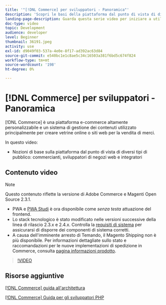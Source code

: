 ```yaml
---
title: '"[!DNL Commerce] per sviluppatori - Panoramica"'
description: 'Scopri le basi della piattaforma dal punto di vista di diversi tipi di pubblico: commercianti, sviluppatori di negozi web e integratori.'
landing-page-description: Guarda questa serie video per iniziare a utilizzare il tuo progetto di sviluppo back-end per Commerce.
doc-type: video
topic: Development
audience: developer
level: Beginner
thumbnail: 36191.jpeg
activity: use
exl-id: d9049f03-537a-4e0e-8f17-ad392ac63d84
source-git-commit: e540bc1e1c8ae5c34c16503a381f6bd5c674f824
workflow-type: tm+mt
source-wordcount: '198'
ht-degree: 0%

---
```


# [!DNL Commerce] per sviluppatori - Panoramica

[!DNL Commerce] è una piattaforma e-commerce altamente personalizzabile e un sistema di gestione dei contenuti utilizzato principalmente per creare vetrine online o siti web per la vendita di merci.

In questo video:

- Nozioni di base sulla piattaforma dal punto di vista di diversi tipi di pubblico: commercianti, sviluppatori di negozi web e integratori

## Contenuto video

>[!NOTE]
>
>Questo contenuto riflette la versione di Adobe Commerce e Magenti Open Source 2.3.1.
>
>- PWA e [PWA Studi](http://pwastudio.io/) è ora disponibile come _senza testa_ attuazione del frontend.
>- Lo stack tecnologico è stato modificato nelle versioni successive della linea di rilascio 2.3.x e 2.4.x. Controlla la [requisiti di sistema](https://devdocs.magento.com/guides/v2.4/install-gde/system-requirements.html) per assicurarsi di disporre dei componenti di sistema corretti.
>- A causa dell&#39;imminente arresto di Temando, il Magento Shipping non è più disponibile. Per informazioni dettagliate sullo stato e raccomandazioni per le nuove implementazioni di spedizione in Commerce, consulta [pagina informazioni prodotto](https://magento.com/shipping).



>[!VIDEO](https://video.tv.adobe.com/v/36191?quality=12&learn=on)

## Risorse aggiuntive

[[!DNL Commerce] guida all&#39;architettura](https://devdocs.magento.com/guides/v2.4/architecture/bk-architecture.html)

[[!DNL Commerce] Guida per gli sviluppatori PHP](https://devdocs.magento.com/guides/v2.4/extension-dev-guide/bk-extension-dev-guide.html)
